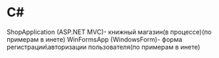 # <h1 color = red>C#</h1>
ShopApplication (ASP.NET MVC)- книжный магазин(в процессе)(по примерам в инете)
WinFormsApp (WindowsForm)- форма регистрации\авторизации пользователя(по примерам в инете)
